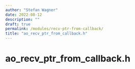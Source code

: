 ```yaml
---
author: "Stefan Wagner"
date: 2022-08-12
description: ""
draft: true
permalink: /modules/recv-ptr-from-callback/
title: "ao_recv_ptr_from_callback.h"
---
```


# ao_recv_ptr_from_callback.h
